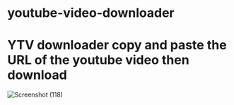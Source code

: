 # youtube-video-downloader
# YTV downloader copy and paste the URL of the youtube video then download

![Screenshot (118)](https://github.com/ark004/youtube-video-downloader/assets/108901697/75c60a8f-cd27-4422-bf71-9d0dc7af4627)
